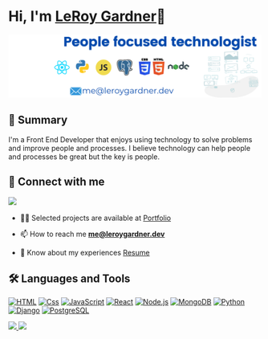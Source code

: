 <h1 align="left">Hi, I'm <a href="https://www.leroygardner.dev/">LeRoy Gardner</a>🙌</h1>

![Programmer](https://github.com/leroyg/leroyg/blob/main/People%20focused%20technolgist_Github_Profile.png)



## 🚀 Summary
<p>I'm a Front End Developer that enjoys using technology to solve problems and improve people and processes. I believe technology can help people and processes be great but the key is people. 
</p>


## 🔗  Connect with me
<a href="https://www.linkedin.com/in/leroygardner/" >
<img src="https://img.shields.io/badge/LinkedIn-blue?style=flat&logo=linkedin&labelColor=blue">
</a>

- 👨‍💻 Selected projects are available at <a href="https://www.leroygardner.dev/" target="_blank">Portfolio</a>

- 📫 How to reach me **me@leroygardner.dev**

- 📄 Know about my experiences <a href= "https://www.leroygardner.dev/resume/resumeLeRoyGardner.pdf" target="_blank">Resume</a>

## 🛠 Languages and Tools

<a target="_blank" rel="noopener noreferrer" href="https://img.shields.io/badge/HTML5-E34F26?style=for-the-badge&logo=html5&logoColor=white"><img alt="HTML" src="https://img.shields.io/badge/HTML5-E34F26?style=for-the-badge&logo=html5&logoColor=white" data-canonical-src="https://img.shields.io/badge/HTML5-E34F26?style=for-the-badge&logo=html5&logoColor=white" style="max-width: 100%;"></a>
<a target="_blank" rel="noopener noreferrer" href="https://img.shields.io/badge/CSS-239120?&style=for-the-badge&logo=css3&logoColor=white"><img alt="Css" src="https://img.shields.io/badge/CSS-239120?&style=for-the-badge&logo=css3&logoColor=white" data-canonical-src="https://img.shields.io/badge/CSS-239120?&style=for-the-badge&logo=css3&logoColor=white" style="max-width: 100%;"></a>
<a target="_blank" rel="noopener noreferrer" href="https://img.shields.io/badge/JavaScript-F7DF1E?style=for-the-badge&logo=javascript&logoColor=black"><img alt="JavaScript" src="https://img.shields.io/badge/JavaScript-F7DF1E?style=for-the-badge&logo=javascript&logoColor=black" data-canonical-src="https://img.shields.io/badge/JavaScript-F7DF1E?style=for-the-badge&logo=javascript&logoColor=black" style="max-width: 100%;"></a>
<a target="_blank" rel="noopener noreferrer" href="https://img.shields.io/badge/React-20232A?style=for-the-badge&logo=react&logoColor=61DAF"><img alt="React" src="https://img.shields.io/badge/React-20232A?style=for-the-badge&logo=react&logoColor=61DAF" data-canonical-src="https://img.shields.io/badge/React-20232A?style=for-the-badge&logo=react&logoColor=61DAF"></a>
<a target="_blank" rel="noopener noreferrer" href="https://img.shields.io/badge/Node.js-43853D?style=for-the-badge&logo=node.js&logoColor=white"><img alt="Node.js" src="https://img.shields.io/badge/Node.js-43853D?style=for-the-badge&logo=node.js&logoColor=white" data-canonical-src="https://img.shields.io/badge/Node.js-43853D?style=for-the-badge&logo=node.js&logoColor=white" style="max-width: 100%;"></a>
<a target="_blank" rel="noopener noreferrer" href="https://img.shields.io/badge/MongoDB-4EA94B?style=for-the-badge&logo=mongodb&logoColor=white"><img alt="MongoDB" src="https://img.shields.io/badge/MongoDB-4EA94B?style=for-the-badge&logo=mongodb&logoColor=white" data-canonical-src="https://img.shields.io/badge/MongoDB-4EA94B?style=for-the-badge&logo=mongodb&logoColor=white" style="max-width: 100%;"></a>
<a target="_blank" rel="noopener noreferrer" href="https://img.shields.io/badge/Python-3776AB?style=for-the-badge&logo=python&logoColor=white"><img alt="Python" src="https://img.shields.io/badge/Python-3776AB?style=for-the-badge&logo=python&logoColor=white" data-canonical-src="https://img.shields.io/badge/Python-3776AB?style=for-the-badge&logo=python&logoColor=white" style="max-width:100%;"></a>
<a target="_blank" rel="noopener noreferrer" href="https://img.shields.io/badge/Django-092E20?style=for-the-badge&logo=django&logoColor=white"><img alt="Django" src="https://img.shields.io/badge/Django-092E20?style=for-the-badge&logo=django&logoColor=white" data-canonical-src="https://img.shields.io/badge/Django-092E20?style=for-the-badge&logo=django&logoColor=white" style="max-width: 100%;"></a>
<a target="_blank" rel="noopener noreferrer" href="https://img.shields.io/badge/PostgreSQL-316192?style=for-the-badge&logo=postgresql&logoColor=white"><img alt="PostgreSQL" src="https://img.shields.io/badge/PostgreSQL-316192?style=for-the-badge&logo=postgresql&logoColor=white" data-canonical-src="https://img.shields.io/badge/PostgreSQL-316192?style=for-the-badge&logo=postgresql&logoColor=white" style="max-width: 100%;"></a>


<a href="https://github.com/anuraghazra/github-readme-stats">
  <img src="https://github-readme-stats.vercel.app/api?username=leroyg&show_icons=true&count_private=true" height="180"/>
</a>
<a href="https://github.com/anuraghazra/convoychat">
  <img src="https://github-readme-stats.vercel.app/api/top-langs/?username=leroyg&layout=compact" height="180"/>
</a>

